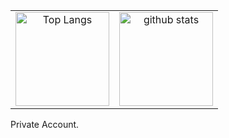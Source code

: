 <table>
  <tbody>
    <tr>
      <td align="center" valign="middle">
        <img alt="Top Langs" height="150px" src="https://github-readme-stats.vercel.app/api/top-langs/?username=Kennnn2000&theme=onewhite&count_private=true&show_icons=true&langs_count=8&layout=compact" />  
      </td>
      <td align="center" valign="middle">
        <img alt="github stats" height="150px" weight="500px" src="https://github-readme-stats.vercel.app/api?username=Kennnn2000&theme=onewhite&count_private=true&show_icons=true&rank_icon=github&include_all_commits=true" />
      </td>
    </tr>
  </tbody>
</table>
<p>Private Account.</p>
